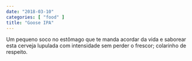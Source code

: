 ```yaml
---
date: "2018-03-10"
categories: [ "food" ]
title: "Goose IPA"
---
```

Um pequeno soco no estômago que te manda acordar da vida e saborear esta cerveja lupulada com intensidade sem perder o frescor; colarinho de respeito.
